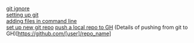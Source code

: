 [git ignore](https://docs.microsoft.com/en-us/azure/devops/repos/git/ignore-files?view=azure-devops&tabs=command-line) <br/>
[setting up git](https://git-scm.com/book/en/v2/Getting-Started-Installing-Git) <br/>
[adding files in command line](https://www.groovypost.com/howto/quickly-create-new-blank-text-file-windows-mac-linux/) <br/>
[set up new git repo](https://kbroman.org/github_tutorial/pages/init.html)
[push a local repo to GH](https://help.github.com/en/articles/adding-an-existing-project-to-github-using-the-command-line)
(Details of pushing from git to GH)[https://github.com/[user]/repo_name]
